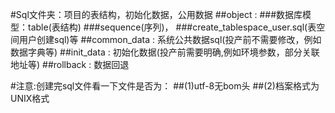 #Sql文件夹：项目的表结构，初始化数据，公用数据
##object : 
###数据库模型：table(表结构) 
###sequence(序列)，
###create_tablespace_user.sql(表空间用户创建sql)等 
##common_data : 系统公共数据sql(投产前不需要修改，例如数据字典等)
##init_data : 初始化数据(投产前需要明确,例如环境参数，部分关联地址等)
##rollback : 数据回退

#注意:创建完sql文件看一下文件是否为：
##(1)utf-8无bom头
##(2)档案格式为UNIX格式